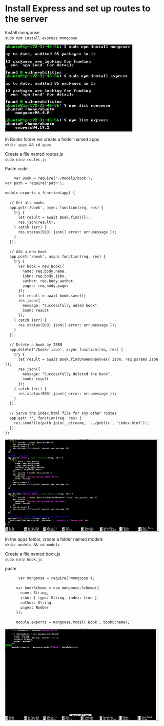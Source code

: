 # Install Express and set up routes to the server

Install mongoose  
`sudo npm install express mongoose`

![image](image/mon.jpg)

In Books folder we create a folder named apps  
`mkdir apps && cd apps`

Create a file named routes.js  
`sudo nano routes.js`

Paste code

```
    var Book = require('./models/book');
var path = require('path');

module.exports = function(app) {

  // Get all books
  app.get('/book', async function(req, res) {
    try {
      let result = await Book.find({});
      res.json(result);
    } catch (err) {
      res.status(500).json({ error: err.message });
    }
  });

  // Add a new book
  app.post('/book', async function(req, res) {
    try {
      var book = new Book({
        name: req.body.name,
        isbn: req.body.isbn,
        author: req.body.author,
        pages: req.body.pages
      });
      let result = await book.save();
      res.json({
        message: "Successfully added book",
        book: result
      });
    } catch (err) {
      res.status(500).json({ error: err.message });
    }
  });

  // Delete a book by ISBN
  app.delete('/book/:isbn', async function(req, res) {
    try {
      let result = await Book.findOneAndRemove({ isbn: req.params.isbn });
      res.json({
        message: "Successfully deleted the book",
        book: result
      });
    } catch (err) {
      res.status(500).json({ error: err.message });
    }
  });

  // Serve the index.html file for any other routes
  app.get('*', function(req, res) {
    res.sendFile(path.join(__dirname, '../public', 'index.html'));
  });
};
```

![image](image/routes.jpg)

In the apps folder, create a folder named models  
`mkdir models && cd models`

Create a file named book.js  
`sudo nano book.js`

paste

```
      var mongoose = require('mongoose');

     var bookSchema = new mongoose.Schema({
       name: String,
       isbn: { type: String, index: true },
       author: String,
       pages: Number
     });

     module.exports = mongoose.model('Book', bookSchema);
```

![image](image/book.jpg)
